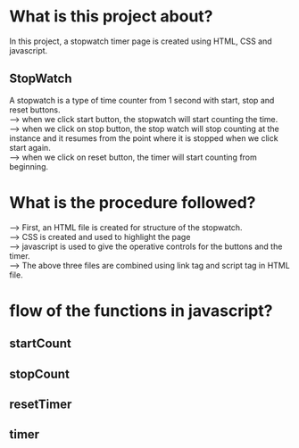 
# What is this project about?
In this project, a stopwatch timer page is created using HTML, CSS and javascript.
  ## StopWatch
  A stopwatch is a type of time counter from 1 second with start, stop and reset buttons.\
  --> when we click start button, the stopwatch will start counting the time.\
  --> when we click on stop button, the stop watch will stop counting at the instance and it resumes from the point where it         is stopped when we click start again.\
  --> when we click on reset button, the timer will start counting from beginning.
# What is the procedure followed?
  --> First, an HTML file is created for structure of the stopwatch.\
  --> CSS is created and used to highlight the page\
  --> javascript is used to give the operative controls for the buttons and the timer.\
  --> The above three files are combined using link tag and script tag in HTML file.
# flow of the functions in javascript?
  ## startCount
  ## stopCount
  ## resetTimer
  ## timer
